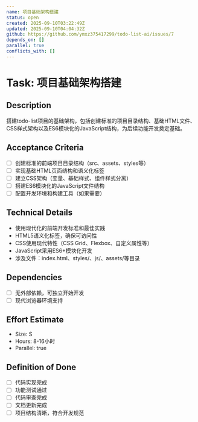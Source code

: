```yaml
---
name: 项目基础架构搭建
status: open
created: 2025-09-10T03:22:49Z
updated: 2025-09-10T04:04:32Z
github: https://github.com/ymxz375417299/todo-list-ai/issues/7
depends_on: []
parallel: true
conflicts_with: []
---
```


# Task: 项目基础架构搭建

## Description
搭建todo-list项目的基础架构，包括创建标准的项目目录结构、基础HTML文件、CSS样式架构以及ES6模块化的JavaScript结构，为后续功能开发奠定基础。

## Acceptance Criteria
- [ ] 创建标准的前端项目目录结构（src、assets、styles等）
- [ ] 实现基础HTML页面结构和语义化标签
- [ ] 建立CSS架构（变量、基础样式、组件样式分离）
- [ ] 搭建ES6模块化的JavaScript文件结构
- [ ] 配置开发环境和构建工具（如果需要）

## Technical Details
- 使用现代化的前端开发标准和最佳实践
- HTML5语义化标签，确保可访问性
- CSS使用现代特性（CSS Grid、Flexbox、自定义属性等）
- JavaScript采用ES6+模块化开发
- 涉及文件：index.html、styles/、js/、assets/等目录

## Dependencies
- [ ] 无外部依赖，可独立开始开发
- [ ] 现代浏览器环境支持

## Effort Estimate
- Size: S
- Hours: 8-16小时
- Parallel: true

## Definition of Done
- [ ] 代码实现完成
- [ ] 功能测试通过
- [ ] 代码审查完成
- [ ] 文档更新完成
- [ ] 项目结构清晰，符合开发规范
